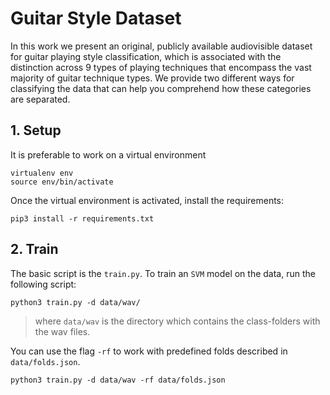 # Guitar Style Dataset

In this work we present an original, publicly available audiovisible dataset for guitar playing style classification, which is associated with the distinction across 9 types of playing techniques that encompass the vast majority of guitar technique types. We provide two different ways for classifying the data that can help you comprehend how these categories are separated.

## 1. Setup

It is preferable to work on a virtual environment

```
virtualenv env
source env/bin/activate
```
Once the virtual environment is activated, install the requirements:
```
pip3 install -r requirements.txt
```

## 2. Train

The basic script is the `train.py`. To train an `SVM` model on the data, run the following script:
```
python3 train.py -d data/wav/
```

> where `data/wav` is the directory which contains the class-folders with the wav files.

You can use the flag `-rf` to work with predefined folds described in `data/folds.json`.

```
python3 train.py -d data/wav -rf data/folds.json
```
